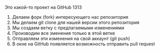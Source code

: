 Это какой-то проект на GitHub
1313

1. Делаем форк (fork) интересующего нас репозитория
2. Мы делаем  git clone для нашей версии этого репозитория
3. Мы создаем ветку с предлагаемыми изменениями
4. Производим все зменения только в этой ветке
5. Отправляем эти изменения на свой аккаунт (git push)
6. В окне на GitHub появляется возможность отправить pull request
